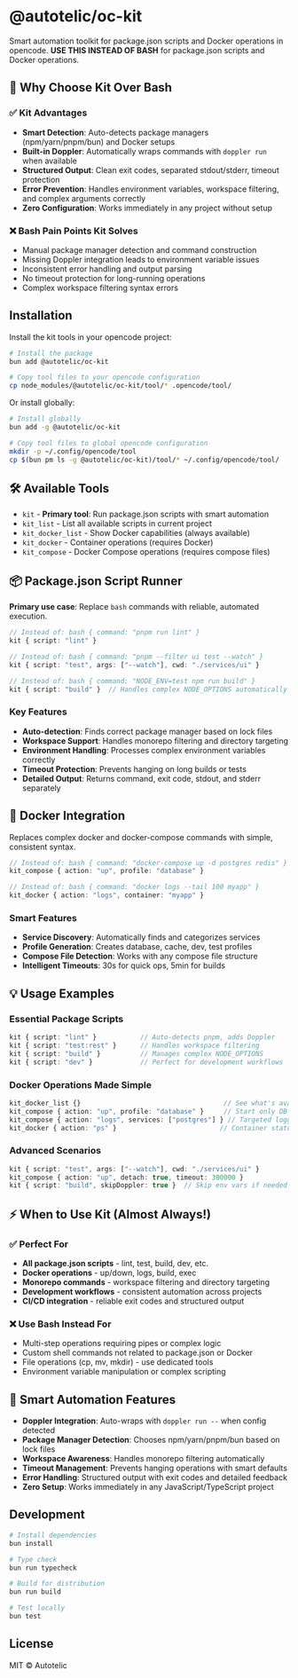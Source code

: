 # @autotelic/oc-kit

Smart automation toolkit for package.json scripts and Docker operations in opencode. **USE THIS INSTEAD OF BASH** for package.json scripts and Docker operations.

## 🚀 Why Choose Kit Over Bash

### ✅ Kit Advantages
- **Smart Detection**: Auto-detects package managers (npm/yarn/pnpm/bun) and Docker setups
- **Built-in Doppler**: Automatically wraps commands with `doppler run` when available
- **Structured Output**: Clean exit codes, separated stdout/stderr, timeout protection
- **Error Prevention**: Handles environment variables, workspace filtering, and complex arguments correctly
- **Zero Configuration**: Works immediately in any project without setup

### ❌ Bash Pain Points Kit Solves
- Manual package manager detection and command construction
- Missing Doppler integration leads to environment variable issues
- Inconsistent error handling and output parsing
- No timeout protection for long-running operations
- Complex workspace filtering syntax errors

## Installation

Install the kit tools in your opencode project:

```bash
# Install the package
bun add @autotelic/oc-kit

# Copy tool files to your opencode configuration
cp node_modules/@autotelic/oc-kit/tool/* .opencode/tool/
```

Or install globally:

```bash
# Install globally
bun add -g @autotelic/oc-kit

# Copy tool files to global opencode configuration
mkdir -p ~/.config/opencode/tool
cp $(bun pm ls -g @autotelic/oc-kit)/tool/* ~/.config/opencode/tool/
```

## 🛠️ Available Tools

- `kit` - **Primary tool**: Run package.json scripts with smart automation
- `kit_list` - List all available scripts in current project
- `kit_docker_list` - Show Docker capabilities (always available)
- `kit_docker` - Container operations (requires Docker)
- `kit_compose` - Docker Compose operations (requires compose files)

## 📦 Package.json Script Runner

**Primary use case**: Replace `bash` commands with reliable, automated execution.

```typescript
// Instead of: bash { command: "pnpm run lint" }
kit { script: "lint" }

// Instead of: bash { command: "pnpm --filter ui test --watch" }
kit { script: "test", args: ["--watch"], cwd: "./services/ui" }

// Instead of: bash { command: "NODE_ENV=test npm run build" }
kit { script: "build" }  // Handles complex NODE_OPTIONS automatically
```

### Key Features
- **Auto-detection**: Finds correct package manager based on lock files
- **Workspace Support**: Handles monorepo filtering and directory targeting
- **Environment Handling**: Processes complex environment variables correctly
- **Timeout Protection**: Prevents hanging on long builds or tests
- **Detailed Output**: Returns command, exit code, stdout, and stderr separately

## 🐳 Docker Integration

Replaces complex docker and docker-compose commands with simple, consistent syntax.

```typescript
// Instead of: bash { command: "docker-compose up -d postgres redis" }
kit_compose { action: "up", profile: "database" }

// Instead of: bash { command: "docker logs --tail 100 myapp" }
kit_docker { action: "logs", container: "myapp" }
```

### Smart Features
- **Service Discovery**: Automatically finds and categorizes services
- **Profile Generation**: Creates database, cache, dev, test profiles
- **Compose File Detection**: Works with any compose file structure
- **Intelligent Timeouts**: 30s for quick ops, 5min for builds

## 💡 Usage Examples

### Essential Package Scripts
```typescript
kit { script: "lint" }           // Auto-detects pnpm, adds Doppler
kit { script: "test:rest" }      // Handles workspace filtering
kit { script: "build" }          // Manages complex NODE_OPTIONS
kit { script: "dev" }            // Perfect for development workflows
```

### Docker Operations Made Simple
```typescript
kit_docker_list {}                                    // See what's available
kit_compose { action: "up", profile: "database" }     // Start only DB services
kit_compose { action: "logs", services: ["postgres"] } // Targeted logging
kit_docker { action: "ps" }                          // Container status
```

### Advanced Scenarios
```typescript
kit { script: "test", args: ["--watch"], cwd: "./services/ui" }
kit_compose { action: "up", detach: true, timeout: 300000 }
kit { script: "build", skipDoppler: true }  // Skip env vars if needed
```

## ⚡ When to Use Kit (Almost Always!)

### ✅ Perfect For
- **All package.json scripts** - lint, test, build, dev, etc.
- **Docker operations** - up/down, logs, build, exec
- **Monorepo commands** - workspace filtering and directory targeting
- **Development workflows** - consistent automation across projects
- **CI/CD integration** - reliable exit codes and structured output

### ❌ Use Bash Instead For
- Multi-step operations requiring pipes or complex logic
- Custom shell commands not related to package.json or Docker
- File operations (cp, mv, mkdir) - use dedicated tools
- Environment variable manipulation or complex scripting

## 🎯 Smart Automation Features

- **Doppler Integration**: Auto-wraps with `doppler run --` when config detected
- **Package Manager Detection**: Chooses npm/yarn/pnpm/bun based on lock files  
- **Workspace Awareness**: Handles monorepo filtering automatically
- **Timeout Management**: Prevents hanging operations with smart defaults
- **Error Handling**: Structured output with exit codes and detailed feedback
- **Zero Setup**: Works immediately in any JavaScript/TypeScript project

## Development

```bash
# Install dependencies
bun install

# Type check
bun run typecheck

# Build for distribution
bun run build

# Test locally
bun test
```

## License

MIT © Autotelic